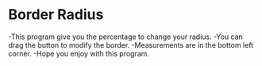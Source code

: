 # Border Radius
-This program give you the percentage to change your radius.
-You can drag the button to modify the border.
-Measurements are in the bottom left corner.
-Hope you enjoy with this program.